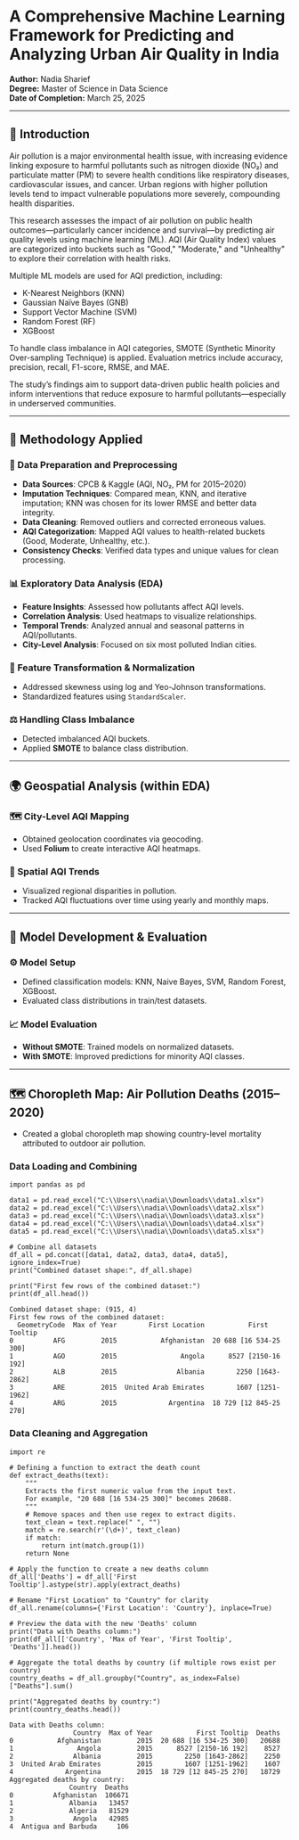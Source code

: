 # A Comprehensive Machine Learning Framework for Predicting and Analyzing Urban Air Quality in India

**Author:** Nadia Sharief  
**Degree:** Master of Science in Data Science  
**Date of Completion:** March 25, 2025

---

## 📘 Introduction

Air pollution is a major environmental health issue, with increasing evidence linking exposure to harmful pollutants such as nitrogen dioxide (NO₂) and particulate matter (PM) to severe health conditions like respiratory diseases, cardiovascular issues, and cancer. Urban regions with higher pollution levels tend to impact vulnerable populations more severely, compounding health disparities.

This research assesses the impact of air pollution on public health outcomes—particularly cancer incidence and survival—by predicting air quality levels using machine learning (ML). AQI (Air Quality Index) values are categorized into buckets such as "Good," "Moderate," and "Unhealthy" to explore their correlation with health risks.

Multiple ML models are used for AQI prediction, including:
- K-Nearest Neighbors (KNN)
- Gaussian Naïve Bayes (GNB)
- Support Vector Machine (SVM)
- Random Forest (RF)
- XGBoost

To handle class imbalance in AQI categories, SMOTE (Synthetic Minority Over-sampling Technique) is applied. Evaluation metrics include accuracy, precision, recall, F1-score, RMSE, and MAE.

The study’s findings aim to support data-driven public health policies and inform interventions that reduce exposure to harmful pollutants—especially in underserved communities.

---

## 🔧 Methodology Applied

### 🧹 Data Preparation and Preprocessing
- **Data Sources**: CPCB & Kaggle (AQI, NO₂, PM for 2015–2020)
- **Imputation Techniques**: Compared mean, KNN, and iterative imputation; KNN was chosen for its lower RMSE and better data integrity.
- **Data Cleaning**: Removed outliers and corrected erroneous values.
- **AQI Categorization**: Mapped AQI values to health-related buckets (Good, Moderate, Unhealthy, etc.).
- **Consistency Checks**: Verified data types and unique values for clean processing.

### 📊 Exploratory Data Analysis (EDA)
- **Feature Insights**: Assessed how pollutants affect AQI levels.
- **Correlation Analysis**: Used heatmaps to visualize relationships.
- **Temporal Trends**: Analyzed annual and seasonal patterns in AQI/pollutants.
- **City-Level Analysis**: Focused on six most polluted Indian cities.

### 🔁 Feature Transformation & Normalization
- Addressed skewness using log and Yeo-Johnson transformations.
- Standardized features using `StandardScaler`.

### ⚖️ Handling Class Imbalance
- Detected imbalanced AQI buckets.
- Applied **SMOTE** to balance class distribution.

---

## 🌍 Geospatial Analysis (within EDA)

### 🗺 City-Level AQI Mapping
- Obtained geolocation coordinates via geocoding.
- Used **Folium** to create interactive AQI heatmaps.

### 📌 Spatial AQI Trends
- Visualized regional disparities in pollution.
- Tracked AQI fluctuations over time using yearly and monthly maps.

---

## 🤖 Model Development & Evaluation

### ⚙️ Model Setup
- Defined classification models: KNN, Naive Bayes, SVM, Random Forest, XGBoost.
- Evaluated class distributions in train/test datasets.

### 📈 Model Evaluation
- **Without SMOTE**: Trained models on normalized datasets.
- **With SMOTE**: Improved predictions for minority AQI classes.

---

## 🗺 Choropleth Map: Air Pollution Deaths (2015–2020)
- Created a global choropleth map showing country-level mortality attributed to outdoor air pollution.
  
### Data Loading and Combining
```
import pandas as pd

data1 = pd.read_excel("C:\\Users\\nadia\\Downloads\\data1.xlsx")
data2 = pd.read_excel("C:\\Users\\nadia\\Downloads\\data2.xlsx")
data3 = pd.read_excel("C:\\Users\\nadia\\Downloads\\data3.xlsx")
data4 = pd.read_excel("C:\\Users\\nadia\\Downloads\\data4.xlsx")
data5 = pd.read_excel("C:\\Users\\nadia\\Downloads\\data5.xlsx")

# Combine all datasets 
df_all = pd.concat([data1, data2, data3, data4, data5], ignore_index=True)
print("Combined dataset shape:", df_all.shape)

print("First few rows of the combined dataset:")
print(df_all.head())

```
```
Combined dataset shape: (915, 4)
First few rows of the combined dataset:
  GeometryCode  Max of Year        First Location           First Tooltip
0          AFG         2015           Afghanistan  20 688 [16 534-25 300]
1          AGO         2015                Angola      8527 [2150-16 192]
2          ALB         2015               Albania        2250 [1643-2862]
3          ARE         2015  United Arab Emirates        1607 [1251-1962]
4          ARG         2015             Argentina  18 729 [12 845-25 270]
```
### Data Cleaning and Aggregation

```
import re

# Defining a function to extract the death count 
def extract_deaths(text):
    """
    Extracts the first numeric value from the input text.
    For example, "20 688 [16 534-25 300]" becomes 20688.
    """
    # Remove spaces and then use regex to extract digits.
    text_clean = text.replace(" ", "")
    match = re.search(r'(\d+)', text_clean)
    if match:
        return int(match.group(1))
    return None

# Apply the function to create a new deaths column
df_all['Deaths'] = df_all['First Tooltip'].astype(str).apply(extract_deaths)

# Rename "First Location" to "Country" for clarity
df_all.rename(columns={'First Location': 'Country'}, inplace=True)

# Preview the data with the new 'Deaths' column
print("Data with Deaths column:")
print(df_all[['Country', 'Max of Year', 'First Tooltip', 'Deaths']].head())

# Aggregate the total deaths by country (if multiple rows exist per country)
country_deaths = df_all.groupby("Country", as_index=False)["Deaths"].sum()

print("Aggregated deaths by country:")
print(country_deaths.head())
```
```
Data with Deaths column:
                Country  Max of Year           First Tooltip  Deaths
0           Afghanistan         2015  20 688 [16 534-25 300]   20688
1                Angola         2015      8527 [2150-16 192]    8527
2               Albania         2015        2250 [1643-2862]    2250
3  United Arab Emirates         2015        1607 [1251-1962]    1607
4             Argentina         2015  18 729 [12 845-25 270]   18729
Aggregated deaths by country:
               Country  Deaths
0          Afghanistan  106671
1              Albania   13457
2              Algeria   81529
3               Angola   42985
4  Antigua and Barbuda     106
```
